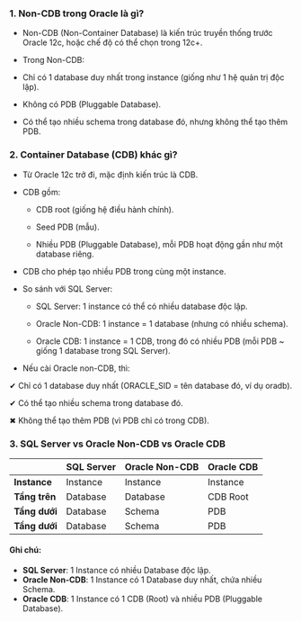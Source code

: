 ### 1. Non-CDB trong Oracle là gì?

- Non-CDB (Non-Container Database) là kiến trúc truyền thống trước Oracle 12c, hoặc chế độ có thể chọn trong 12c+.

- Trong Non-CDB:

 - Chỉ có 1 database duy nhất trong instance (giống như 1 hệ quản trị độc lập).

 - Không có PDB (Pluggable Database).

 - Có thể tạo nhiều schema trong database đó, nhưng không thể tạo thêm PDB.

### 2. Container Database (CDB) khác gì?

- Từ Oracle 12c trở đi, mặc định kiến trúc là CDB.

- CDB gồm:

	- CDB root (giống hệ điều hành chính).

	- Seed PDB (mẫu).

	- Nhiều PDB (Pluggable Database), mỗi PDB hoạt động gần như một database riêng.

- CDB cho phép tạo nhiều PDB trong cùng một instance.

- So sánh với SQL Server:

	- SQL Server: 1 instance có thể có nhiều database độc lập.

	- Oracle Non-CDB: 1 instance = 1 database (nhưng có nhiều schema).

	- Oracle CDB: 1 instance = 1 CDB, trong đó có nhiều PDB (mỗi PDB ~ giống 1 database trong SQL Server).


- Nếu cài Oracle non-CDB, thì:

✔ Chỉ có 1 database duy nhất (ORACLE_SID = tên database đó, ví dụ oradb).

✔ Có thể tạo nhiều schema trong database đó.

✖ Không thể tạo thêm PDB (vì PDB chỉ có trong CDB).


### 3. SQL Server vs Oracle Non-CDB vs Oracle CDB

|                | SQL Server                         | Oracle Non-CDB                      | Oracle CDB                                  |
|----------------|------------------------------------|-------------------------------------|---------------------------------------------|
| **Instance**   | Instance                           | Instance                            | Instance                                    |
| **Tầng trên**  | Database                           | Database                            | CDB Root                                    |
| **Tầng dưới**  | Database                           | Schema                              | PDB                                         |
| **Tầng dưới**  | Database                           | Schema                              | PDB                                         |

#### Ghi chú:

- **SQL Server**: 1 Instance có nhiều Database độc lập.
- **Oracle Non-CDB**: 1 Instance có 1 Database duy nhất, chứa nhiều Schema.
- **Oracle CDB**: 1 Instance có 1 CDB (Root) và nhiều PDB (Pluggable Database).
